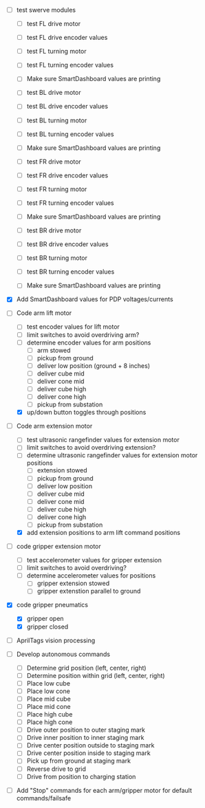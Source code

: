  - [ ] test swerve modules
    - [ ] test FL drive motor
    - [ ] test FL drive encoder values
    - [ ] test FL turning motor
    - [ ] test FL turning encoder values
    - [ ] Make sure SmartDashboard values are printing

    - [ ] test BL drive motor
    - [ ] test BL drive encoder values
    - [ ] test BL turning motor
    - [ ] test BL turning encoder values
    - [ ] Make sure SmartDashboard values are printing

    - [ ] test FR drive motor
    - [ ] test FR drive encoder values
    - [ ] test FR turning motor
    - [ ] test FR turning encoder values
    - [ ] Make sure SmartDashboard values are printing

    - [ ] test BR drive motor
    - [ ] test BR drive encoder values
    - [ ] test BR turning motor
    - [ ] test BR turning encoder values
    - [ ] Make sure SmartDashboard values are printing

- [x] Add SmartDashboard values for PDP voltages/currents

- [ ] Code arm lift motor
    - [ ] test encoder values for lift motor
    - [ ] limit switches to avoid overdriving arm?
    - [ ] determine encoder values for arm positions
        - [ ] arm stowed
        - [ ] pickup from ground
        - [ ] deliver low position (ground + 8 inches)
        - [ ] deliver cube mid
        - [ ] deliver cone mid
        - [ ] deliver cube high
        - [ ] deliver cone high
        - [ ] pickup from substation
    - [x] up/down button toggles through positions

- [ ] Code arm extension motor
    - [ ] test ultrasonic rangefinder values for extension motor
    - [ ] limit switches to avoid overdriving extension?
    - [ ] determine ultrasonic rangefinder values for extension motor positions
        - [ ] extension stowed
        - [ ] pickup from ground
        - [ ] deliver low position
        - [ ] deliver cube mid
        - [ ] deliver cone mid
        - [ ] deliver cube high
        - [ ] deliver cone high
        - [ ] pickup from substation
    - [x] add extension positions to arm lift command positions

- [ ] code gripper extension motor
    - [ ] test accelerometer values for gripper extension
    - [ ] limit switches to avoid overdriving?
    - [ ] determine accelerometer values for positions
        - [ ] gripper extension stowed 
        - [ ] gripper extenstion parallel to ground

- [x] code gripper pneumatics
    - [x] gripper open
    - [x] gripper closed

- [ ] AprilTags vision processing

- [ ] Develop autonomous commands
    - [ ] Determine grid position (left, center, right)
    - [ ] Determine position within grid (left, center, right)
    - [ ] Place low cube 
    - [ ] Place low cone
    - [ ] Place mid cube
    - [ ] Place mid cone
    - [ ] Place high cube
    - [ ] Place high cone
    - [ ] Drive outer position to outer staging mark
    - [ ] Drive inner position to inner staging mark
    - [ ] Drive center position outside to staging mark
    - [ ] Drive center position inside to staging mark
    - [ ] Pick up from ground at staging mark
    - [ ] Reverse drive to grid
    - [ ] Drive from position to charging station
- [ ] Add "Stop" commands for each arm/gripper motor for default commands/failsafe

